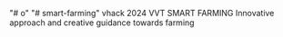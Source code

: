 "# o" 
"# smart-farming" 
vhack 2024
VVT SMART FARMING 
Innovative approach and creative guidance towards farming
